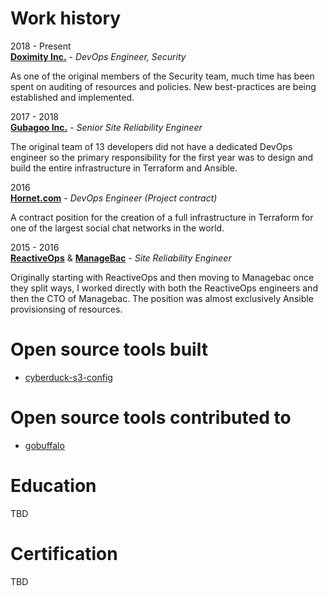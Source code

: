 # Work history

2018 - Present</br>
**[Doximity Inc.](https://www.doximity.com/)** - _DevOps Engineer, Security_

As one of the original members of the Security team, much time has been spent on auditing of resources and policies. New best-practices are being established and implemented.

2017 - 2018</br>
**[Gubagoo Inc.](https://gubagoo.com/)** - _Senior Site Reliability Engineer_

The original team of 13 developers did not have a dedicated DevOps engineer so the primary responsibility for the first year was to design and build the entire infrastructure in Terraform and Ansible.

2016</br>
**[Hornet.com](https://hornet.com/)** - _DevOps Engineer (Project contract)_

A contract position for the creation of a full infrastructure in Terraform for one of the largest social chat networks in the world.

2015 - 2016</br>
**[ReactiveOps](https://www.reactiveops.com/)** & **[ManageBac](https://www.managebac.com/)** - _Site Reliability Engineer_

Originally starting with ReactiveOps and then moving to Managebac once they split ways, I worked directly with both the ReactiveOps engineers and then the CTO of Managebac. The position was almost exclusively Ansible provisionsing of resources.

# Open source tools built

- [cyberduck-s3-config](https://github.com/jmvbxx/cyberduck-s3-config)

# Open source tools contributed to

- [gobuffalo](https://github.com/gobuffalo/gobuffalo)

# Education

TBD

# Certification

TBD
